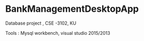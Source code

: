 # BankManagementDesktopApp

Database project , CSE -3102, KU

Tools : Mysql workbench, visual studio 2015/2013
